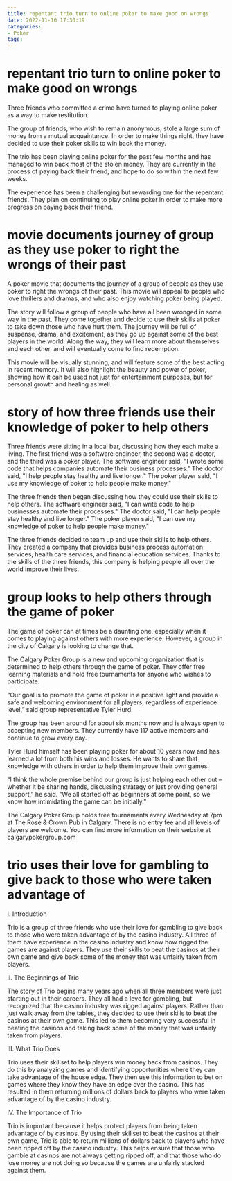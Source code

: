 ```yaml
---
title: repentant trio turn to online poker to make good on wrongs
date: 2022-11-16 17:30:19
categories:
- Poker
tags:
---
```



#  repentant trio turn to online poker to make good on wrongs

Three friends who committed a crime have turned to playing online poker as a way to make restitution.

The group of friends, who wish to remain anonymous, stole a large sum of money from a mutual acquaintance. In order to make things right, they have decided to use their poker skills to win back the money.

The trio has been playing online poker for the past few months and has managed to win back most of the stolen money. They are currently in the process of paying back their friend, and hope to do so within the next few weeks.

The experience has been a challenging but rewarding one for the repentant friends. They plan on continuing to play online poker in order to make more progress on paying back their friend.

#  movie documents journey of group as they use poker to right the wrongs of their past

A poker movie that documents the journey of a group of people as they use poker to right the wrongs of their past. This movie will appeal to people who love thrillers and dramas, and who also enjoy watching poker being played.

The story will follow a group of people who have all been wronged in some way in the past. They come together and decide to use their skills at poker to take down those who have hurt them. The journey will be full of suspense, drama, and excitement, as they go up against some of the best players in the world. Along the way, they will learn more about themselves and each other, and will eventually come to find redemption.

This movie will be visually stunning, and will feature some of the best acting in recent memory. It will also highlight the beauty and power of poker, showing how it can be used not just for entertainment purposes, but for personal growth and healing as well.

#  story of how three friends use their knowledge of poker to help others

Three friends were sitting in a local bar, discussing how they each make a living. The first friend was a software engineer, the second was a doctor, and the third was a poker player. The software engineer said, "I wrote some code that helps companies automate their business processes." The doctor said, "I help people stay healthy and live longer." The poker player said, "I use my knowledge of poker to help people make money."

The three friends then began discussing how they could use their skills to help others. The software engineer said, "I can write code to help businesses automate their processes." The doctor said, "I can help people stay healthy and live longer." The poker player said, "I can use my knowledge of poker to help people make money."

The three friends decided to team up and use their skills to help others. They created a company that provides business process automation services, health care services, and financial education services. Thanks to the skills of the three friends, this company is helping people all over the world improve their lives.

#  group looks to help others through the game of poker

The game of poker can at times be a daunting one, especially when it comes to playing against others with more experience. However, a group in the city of Calgary is looking to change that.

The Calgary Poker Group is a new and upcoming organization that is determined to help others through the game of poker. They offer free learning materials and hold free tournaments for anyone who wishes to participate.

“Our goal is to promote the game of poker in a positive light and provide a safe and welcoming environment for all players, regardless of experience level,” said group representative Tyler Hurd.

The group has been around for about six months now and is always open to accepting new members. They currently have 117 active members and continue to grow every day.

Tyler Hurd himself has been playing poker for about 10 years now and has learned a lot from both his wins and losses. He wants to share that knowledge with others in order to help them improve their own games.

“I think the whole premise behind our group is just helping each other out – whether it be sharing hands, discussing strategy or just providing general support,” he said. “We all started off as beginners at some point, so we know how intimidating the game can be initially.”

The Calgary Poker Group holds free tournaments every Wednesday at 7pm at The Rose & Crown Pub in Calgary. There is no entry fee and all levels of players are welcome. You can find more information on their website at calgarypokergroup.com

#  trio uses their love for gambling to give back to those who were taken advantage of

I. Introduction

Trio is a group of three friends who use their love for gambling to give back to those who were taken advantage of by the casino industry. All three of them have experience in the casino industry and know how rigged the games are against players. They use their skills to beat the casinos at their own game and give back some of the money that was unfairly taken from players.

II. The Beginnings of Trio

The story of Trio begins many years ago when all three members were just starting out in their careers. They all had a love for gambling, but recognized that the casino industry was rigged against players. Rather than just walk away from the tables, they decided to use their skills to beat the casinos at their own game. This led to them becoming very successful in beating the casinos and taking back some of the money that was unfairly taken from players.

III. What Trio Does

Trio uses their skillset to help players win money back from casinos. They do this by analyzing games and identifying opportunities where they can take advantage of the house edge. They then use this information to bet on games where they know they have an edge over the casino. This has resulted in them returning millions of dollars back to players who were taken advantage of by the casino industry.

IV. The Importance of Trio

Trio is important because it helps protect players from being taken advantage of by casinos. By using their skillset to beat the casinos at their own game, Trio is able to return millions of dollars back to players who have been ripped off by the casino industry. This helps ensure that those who gamble at casinos are not always getting ripped off, and that those who do lose money are not doing so because the games are unfairly stacked against them.
